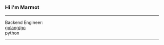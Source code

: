 ### Hi i'm Marmot

---
Backend Engineer:  
[golang/go](https://github.com/golang/go)  
[python](https://github.com/python/cpython)

---


<!--
**Marmot93/Marmot93** is a ✨ _special_ ✨ repository because its `README.md` (this file) appears on your GitHub profile.

Here are some ideas to get you started:

- 🔭 I’m currently working on ...
- 🌱 I’m currently learning ...
- 👯 I’m looking to collaborate on ...
- 🤔 I’m looking for help with ...
- 💬 Ask me about ...
- 📫 How to reach me: ...
- 😄 Pronouns: ...
- ⚡ Fun fact: ...
-->
